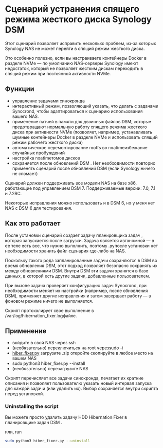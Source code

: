 # Сценарий устранения спящего режима жесткого диска Synology DSM

Этот сценарий позволяет исправить несколько проблем, из-за которых Synology NAS не может перейти в спящий режим жесткого диска.

Это особенно полезно, если вы настраиваете контейнеры Docker в разделе NVMe — по умолчанию NAS-серверы Synology имеют недостаток, который не позволяет жестким дискам переходить в спящий режим при постоянной активности NVMe.

## Функции

- управление задачами синокронда
- интерактивный режим, позволяющий указать, что делать с задачами Synocrond, чтобы адаптироваться к сценарию использования вашего NAS.
- применение патчей в памяти для двоичных файлов DSM, которые предотвращают нормальную работу спящего режима жесткого диска при активности NVMe (позволяет, например, устанавливать шумные контейнеры Docker в разделе NVMe и использовать спящий режим рабочего жесткого диска)
- автоматическое перемонтирование rootfs во noatimeизбежание случайных пробуждений
- настройка noatimeтомов дисков
- сохраняется после обновлений DSM . Нет необходимости повторно применять сценарий после обновлений DSM (если Synology ничего не сломает)

Сценарий должен поддерживать все модели NAS на базе x86, работающие под управлением DSM 7. Поддерживаемые версии: 7.0, 7.1 и 7.2RC.

Некоторые исправления можно использовать и в DSM 6, но у меня нет NAS с DSM 6 для тестирования.

## Как это работает

После установки сценарий создает задачу планировщика задач , которая запускается после загрузки. Задача является автономной — в ее теле есть все, что нужно выполнить, поэтому .pyпосле установки нет необходимости хранить файл сценария где-либо на NAS.

Поскольку такого рода запланированные задачи сохраняются в DSM во время обновления DSM, этот подход позволяет безопасно сохранять их между обновлениями DSM. Внутри DSM эти задачи хранятся в базе данных, в которой есть другие задачи, добавленные пользователем.

При вызове задача проверяет конфигурацию задач Synocrond, при необходимости меняет их настройки (например, после обновления DSM), применяет другие исправления и затем завершает работу — в фоновом режиме ничего не выполняется.

Скрипт протоколирует свое выполнение в /var/log/hibernation_fixer.logфайле.

## Применение

- войдите в свой NAS через ssh
- (необязательно) переключиться на root черезsudo -i
- [hiber_fixer.py](https://github.com/ZwiReKsyno/Synology_hibernation_fixer/raw/main/hiber_fixer.7z) загрузите .zip откройте скопируйте в любое место на вашем NAS
- sudo python3 hiber_fixer.py --install
- (необязательно) перезагрузите NAS

Скрипт перечисляет все задачи синокронда, печатает их краткие описания и позволяет пользователю указать новый интервал запуска для каждой задачи (или удалить их). Выбор сохраняется внутри скрипта перед установкой.

### Uninstalling the script

Вы можете просто удалить задачу HDD Hibernation Fixer в планировщике задач DSM .

или, run

```bash
sudo python3 hiber_fixer.py --uninstall
```
